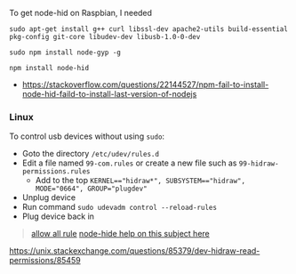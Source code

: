 To get node-hid on Raspbian, I needed

```
sudo apt-get install g++ curl libssl-dev apache2-utils build-essential pkg-config git-core libudev-dev libusb-1.0-0-dev

sudo npm install node-gyp -g

npm install node-hid
```

- https://stackoverflow.com/questions/22144527/npm-fail-to-install-node-hid-faild-to-install-last-version-of-nodejs


### Linux

To control usb devices without using `sudo`:

- Goto the directory `/etc/udev/rules.d`
- Edit a file named `99-com.rules` or create a new file such as `99-hidraw-permissions.rules`
  - Add to the top `KERNEL=="hidraw*", SUBSYSTEM=="hidraw", MODE="0664", GROUP="plugdev"`
- Unplug device
- Run command `sudo udevadm control --reload-rules`
- Plug device back in

> [allow all rule](https://unix.stackexchange.com/questions/85379/dev-hidraw-read-permissions/85459)
> [node-hide help on this subject here](https://www.npmjs.com/package/node-hid#linux-notes)


https://unix.stackexchange.com/questions/85379/dev-hidraw-read-permissions/85459